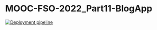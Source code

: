 # MOOC-FSO-2022_Part11-BlogApp
[![Deployment pipeline](https://github.com/mkajander/MOOC-FSO-2022_Part11-BlogApp/actions/workflows/pipeline.yml/badge.svg?branch=master)](https://github.com/mkajander/MOOC-FSO-2022_Part11-BlogApp/actions/workflows/pipeline.yml)
